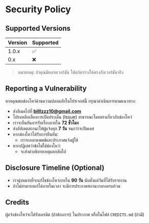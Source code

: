 # Security Policy

## Supported Versions

| Version | Supported |
| ------- | --------- |
| 1.0.x   | ✅        |
| 0.x     | ❌        |

> หมายเหตุ: ถ้าคุณมีหลายเวอร์ชัน ให้แก้ตารางให้ตรงกับเวอร์ชันจริง

## Reporting a Vulnerability

หากคุณพบช่องโหว่ด้านความปลอดภัยในโปรเจกต์นี้ กรุณาดำเนินการตามแนวทาง:

- ส่งอีเมลไปที่ **billlzzz10@gmail.com**  
- โปรดหลีกเลี่ยงการเปิดประเด็น (Issue) สาธารณะโดยตรงเกี่ยวกับช่องโหว่  
- เราจะยืนยันการรับเรื่องภายใน **72 ชั่วโมง**  
- ส่งอัปเดตสถานะให้ผู้แจ้งทุก **7 วัน** จนกว่าจะปิดเคส  
- หากช่องโหว่ได้รับการยืนยัน:  
  - เราจะออกแพตช์และประกาศแจ้งผู้ใช้  
- หากปฏิเสธว่าข้อไม่ใช่ช่องโหว่:  
  - จะส่งคำอธิบายเหตุผลกลับไป  

## Disclosure Timeline (Optional)

- เรามุ่งหมายที่จะแก้ไขช่องโหว่ภายใน **90 วัน** นับตั้งแต่วันที่ได้รับรายงาน  
- ถ้าไม่สามารถแก้ได้ภายในเวลา จะมีการประกาศสถานะกลางครบถ้วน

## Credits

ผู้แจ้งช่องโหว่จะได้รับเครดิต (ถ้าต้องการ) ในประกาศ หรือในไฟล์ `CREDITS.md` (ถ้ามี)
